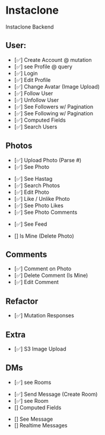 # Instaclone

Instaclone Backend

## User:

- [✅] Create Account @ mutation
- [✅] see Profile @ query
- [✅] Login
- [✅] Edit Profile
- [✅] Change Avatar (Image Upload)
- [✅] Follow User
- [✅] Unfollow User
- [✅] See Followers w/ Pagination
- [✅] See Following w/ Pagination
- [✅] Computed Fields
- [✅] Search Users

## Photos

- [✅] Upload Photo (Parse #)
- [✅] See Photo
<!-- #food / 2,050,459 posts / photos 이런 기능 -->
- [✅] See Hastag
- [✅] Search Photos
- [✅] Edit Photo
- [✅] Like / Unlike Photo
- [✅] See Photo Likes
- [✅] See Photo Comments
<!-- 내가 팔로우 하는 유저들의 사진을 모아보는 것- pagination: cursor pagination과 offset pagination 마음대로 -->
- [✅] See Feed
<!-- isMine: Comment 작성자 / 내가 Comment를 작성했다면 Comment를 삭제할 수 있는 x 버튼 보여주기 -->
- [] Is Mine (Delete Photo)

## Comments

- [✅] Comment on Photo
- [✅] Delete Comment (Is Mine)
- [✅] Edit Comment

## Refactor

- [✅] Mutation Responses

## Extra

- [✅] S3 Image Upload

## DMs

- [✅] see Rooms
<!-- 오직 내가 메세지를 보낼 때에만 대화방을 만들고 싶은 거야 -->
- [✅] Send Message (Create Room)
- [✅] see Room
  <!-- 메세지 상에 seen(읽음 표시) 기능 새롭게 구현 / 대화방을 눌렀으면 그 메세지를 읽음 표시가 된다. -->
  <!-- 예를 들어 아직 25개의 읽지 않은 메세지가 있다고 알려주는 것 -->
- [] Computed Fields
<!-- 우리가 대화방 안에 들어갈 때 메세지를 화면상에 떠있으면 그 메세지는 읽혔졌다(seen)라고 표시된다. -->
- [] See Message
- [] Realtime Messages

<!-- {
  rooms {
    users{
        avatar
        username
    }
    unreadNumber (읽지 않은 메세지 )
  }
  room(방 내부) {
      users{
          avatars
          username
      }
      messages {
          payload (데이터 정보들 예시 아래에 있음 )
          seen True or False (바로 읽음 표시 기능)
      }
  }
} -->
<!-- user와 messages를 room의 field로 더해야 해 왜냐하면 사용자 간의 relationship을 디폴트로 로딩하는 게 아니거든  -->

<!-- payload 뜻! {
	"status" :
	"from": "localhost",
	"to": "http://melonicedlatte.com/chatroom/1",
	"method": "GET",
	"data":{ "message" : "There is a cutty dog!" }
} -->

